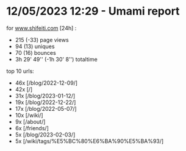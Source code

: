 # 12/05/2023 12:29 - Umami report
for www.shifeiti.com [24h] :

 - 215 (-33) page views
 - 94 (13) uniques
 - 70 (16) bounces
 - 3h 29' 49'' (-1h 30' 8'') totaltime


top 10 urls:
 - 46x [/blog/2022-12-09/]
 - 42x [/]
 - 31x [/blog/2023-01-12/]
 - 19x [/blog/2022-12-22/]
 - 17x [/blog/2022-05-07/]
 - 10x [/wiki/]
 - 9x [/about/]
 - 6x [/friends/]
 - 5x [/blog/2023-02-03/]
 - 5x [/wiki/tags/%E5%BC%80%E6%BA%90%E5%BA%93/]


